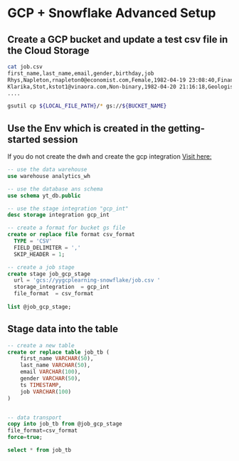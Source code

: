 # GCP + Snowflake Advanced Setup


## Create a GCP bucket and update a test csv file in the Cloud Storage

```bash
cat job.csv
first_name,last_name,email,gender,birthday,job
Rhys,Napleton,rnapleton0@economist.com,Female,1982-04-19 23:08:40,Financial Advisor
Klarika,Stot,kstot1@vinaora.com,Non-binary,1982-04-20 21:16:18,Geologist IV
....

gsutil cp ${LOCAL_FILE_PATH}/* gs://${BUCKET_NAME}
```

## Use the Env which is created in the getting-started session

If you do not create the dwh and create the gcp integration
[Visit here:](https://github.com/yuyatinnefeld/snowflake/tree/main/getting-started)


```sql
-- use the data warehouse
use warehouse analytics_wh

-- use the database ans schema
use schema yt_db.public

-- use the stage integration "gcp_int"
desc storage integration gcp_int
```

```sql
-- create a format for bucket gs file
create or replace file format csv_format
  TYPE = 'CSV'
  FIELD_DELIMITER = ','
  SKIP_HEADER = 1;

-- create a job stage 
create stage job_gcp_stage
  url = 'gcs://yygcplearning-snowflake/job.csv '
  storage_integration  = gcp_int
  file_format  = csv_format
  
list @job_gcp_stage;
```
  
## Stage data into the table
```sql
-- create a new table
create or replace table job_tb (
    first_name VARCHAR(50), 
    last_name VARCHAR(50),
    email VARCHAR(100),
    gender VARCHAR(50), 
    ts TIMESTAMP,
    job VARCHAR(100)
)


-- data transport
copy into job_tb from @job_gcp_stage
file_format=csv_format
force=true;

select * from job_tb
```

